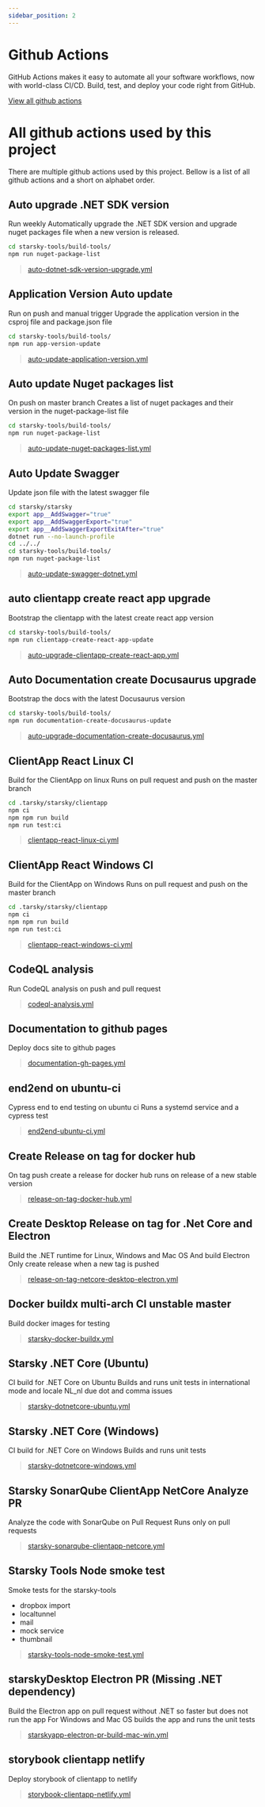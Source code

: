 ```yaml
---
sidebar_position: 2
---
```


# Github Actions

GitHub Actions makes it easy to automate all your software workflows, now with world-class CI/CD.
Build, test, and deploy your code right from GitHub.

[View all github actions](https://github.com/qdraw/starsky/tree/master/.github/workflows)

# All github actions used by this project

There are multiple github actions used by this project. Bellow is a list of all github actions and a short on alphabet order.

## Auto upgrade .NET SDK version
Run weekly
Automatically upgrade the .NET SDK version and upgrade nuget packages file when a new version is released.

```bash
cd starsky-tools/build-tools/
npm run nuget-package-list
```

> [auto-dotnet-sdk-version-upgrade.yml](https://github.com/qdraw/starsky/actions/workflows/auto-dotnet-sdk-version-upgrade.yml) 
 
## Application Version Auto update 
Run on push and manual trigger
Upgrade the application version in the csproj file and package.json file

```bash
cd starsky-tools/build-tools/
npm run app-version-update
```

> [auto-update-application-version.yml](https://github.com/qdraw/starsky/actions/workflows/auto-update-application-version.yml)

## Auto update Nuget packages list
On push on master branch
Creates a list of nuget packages and their version in the nuget-package-list file

```bash
cd starsky-tools/build-tools/
npm run nuget-package-list
```

> [auto-update-nuget-packages-list.yml](https://github.com/qdraw/starsky/actions/workflows/auto-update-nuget-packages-list.yml)

## Auto Update Swagger

Update json file with the latest swagger file

```bash
cd starsky/starsky
export app__AddSwagger="true"
export app__AddSwaggerExport="true"
export app__AddSwaggerExportExitAfter="true"
dotnet run --no-launch-profile
cd ../../
cd starsky-tools/build-tools/
npm run nuget-package-list
```

> [auto-update-swagger-dotnet.yml](https://github.com/qdraw/starsky/actions/workflows/auto-update-swagger-dotnet.yml)

## auto clientapp create react app upgrade
Bootstrap the clientapp with the latest create react app version

```bash
cd starsky-tools/build-tools/
npm run clientapp-create-react-app-update
```

> [auto-upgrade-clientapp-create-react-app.yml](https://github.com/qdraw/starsky/actions/workflows/auto-upgrade-clientapp-create-react-app.yml)

## Auto Documentation create Docusaurus upgrade
Bootstrap the docs with the latest Docusaurus version

```bash
cd starsky-tools/build-tools/
npm run documentation-create-docusaurus-update
```

> [auto-upgrade-documentation-create-docusaurus.yml](https://github.com/qdraw/starsky/actions/workflows/auto-upgrade-documentation-create-docusaurus.yml)

## ClientApp React Linux CI
Build for the ClientApp on linux
Runs on pull request and push on the master branch

```bash
cd .tarsky/starsky/clientapp
npm ci
npm npm run build
npm run test:ci
```

> [clientapp-react-linux-ci.yml](https://github.com/qdraw/starsky/actions/workflows/clientapp-react-linux-ci.yml)

## ClientApp React Windows CI
Build for the ClientApp on Windows
Runs on pull request and push on the master branch

```bash
cd .tarsky/starsky/clientapp
npm ci
npm npm run build
npm run test:ci
```

> [clientapp-react-windows-ci.yml](https://github.com/qdraw/starsky/actions/workflows/clientapp-react-windows-ci.yml)

## CodeQL analysis
Run CodeQL analysis on push and pull request

> [codeql-analysis.yml](https://github.com/qdraw/starsky/actions/workflows/codeql-analysis.yml)

## Documentation to github pages
Deploy docs site to github pages

> [documentation-gh-pages.yml](https://github.com/qdraw/starsky/actions/workflows/documentation-gh-pages.yml)

## end2end on ubuntu-ci
Cypress end to end testing on ubuntu ci
Runs a systemd service and a cypress test

> [end2end-ubuntu-ci.yml](https://github.com/qdraw/starsky/actions/workflows/end2end-ubuntu-ci.yml)

## Create Release on tag for docker hub
On tag push create a release for docker hub
runs on release of a new stable version

> [release-on-tag-docker-hub.yml](https://github.com/qdraw/starsky/actions/workflows/release-on-tag-docker-hub.yml)

## Create Desktop Release on tag for .Net Core and Electron
Build the .NET runtime for Linux, Windows and Mac OS
And build Electron
Only create release when a new tag is pushed

> [release-on-tag-netcore-desktop-electron.yml](https://github.com/qdraw/starsky/actions/workflows/release-on-tag-netcore-desktop-electron.yml)

## Docker buildx multi-arch CI unstable master
Build docker images for testing

> [starsky-docker-buildx.yml](https://github.com/qdraw/starsky/actions/workflows/starsky-docker-buildx.yml)

## Starsky .NET Core (Ubuntu)
CI build for .NET Core on Ubuntu
Builds and runs unit tests in international mode and locale NL_nl due dot and comma issues

> [starsky-dotnetcore-ubuntu.yml](https://github.com/qdraw/starsky/actions/workflows/starsky-dotnetcore-ubuntu.yml)

## Starsky .NET Core (Windows)
CI build for .NET Core on Windows
Builds and runs unit tests

> [starsky-dotnetcore-windows.yml](https://github.com/qdraw/starsky/actions/workflows/starsky-dotnetcore-windows.yml)

## Starsky SonarQube ClientApp NetCore Analyze PR
Analyze the code with SonarQube on Pull Request
Runs only on pull requests

> [starsky-sonarqube-clientapp-netcore.yml](https://github.com/qdraw/starsky/actions/workflows/starsky-sonarqube-clientapp-netcore.yml)

## Starsky Tools Node smoke test
Smoke tests for the starsky-tools
- dropbox import
- localtunnel
- mail
- mock service
- thumbnail

> [starsky-tools-node-smoke-test.yml](https://github.com/qdraw/starsky/actions/workflows/starsky-tools-node-smoke-test.yml)

## starskyDesktop Electron PR (Missing .NET dependency)

Build the Electron app on pull request without .NET so faster but does not run the app
For Windows and Mac OS builds the app and runs the unit tests

> [starskyapp-electron-pr-build-mac-win.yml](https://github.com/qdraw/starsky/actions/workflows/starskyapp-electron-pr-build-mac-win.yml)

## storybook clientapp netlify

Deploy storybook of clientapp to netlify

> [storybook-clientapp-netlify.yml](https://github.com/qdraw/starsky/actions/workflows/storybook-clientapp-netlify.yml)
